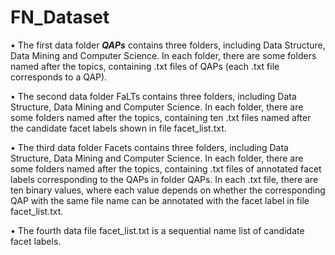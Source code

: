 # FN_Dataset
•	The first data folder ***QAPs*** contains three folders, including Data Structure, Data Mining and Computer Science. In each folder, there are some folders named after the topics, containing .txt files of QAPs (each .txt file corresponds to a QAP). 

•	The second data folder FaLTs contains three folders, including Data Structure, Data Mining and Computer Science. In each folder, there are some folders named after the topics, containing ten .txt files named after the candidate facet labels shown in file facet_list.txt.

•	The third data folder Facets contains three folders, including Data Structure, Data Mining and Computer Science. In each folder, there are some folders named after the topics, containing .txt files of annotated facet labels corresponding to the QAPs in folder QAPs. In each .txt file, there are ten binary values, where each value depends on whether the corresponding QAP with the same file name can be annotated with the facet label in file facet_list.txt.

•	The fourth data file facet_list.txt is a sequential name list of candidate facet labels.
